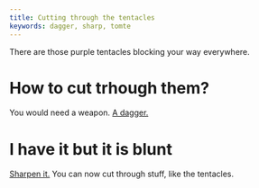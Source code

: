 ```yaml
---
title: Cutting through the tentacles
keywords: dagger, sharp, tomte
---
```


There are those purple tentacles blocking your way everywhere.

# How to cut trhough them?
You would need a weapon. [A dagger.](040-hurt-troll.md)

# I have it but it is blunt
[Sharpen it.](060-sharp-dagger.md) You can now cut through stuff, like the tentacles.
